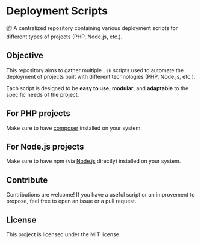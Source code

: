 # Deployment Scripts
📦 A centralized repository containing various deployment scripts for different types of projects (PHP, Node.js, etc.).

## Objective
This repository aims to gather multiple `.sh` scripts used to automate the deployment of projects built with different technologies (PHP, Node.js, etc.).

Each script is designed to be **easy to use**, **modular**, and **adaptable** to the specific needs of the project.

## For PHP projects
Make sure to have [composer](https://getcomposer.org/) installed on your system.

## For Node.js projects
Make sure to have npm (via [Node.js](https://nodejs.org/en) directly) installed on your system.

## Contribute
Contributions are welcome! If you have a useful script or an improvement to propose, feel free to open an issue or a pull request.

## License
This project is licensed under the MIT license.
